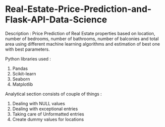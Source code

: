 # Real-Estate-Price-Prediction-and-Flask-API-Data-Science
Description : Price Prediction of Real Estate properties based on location, number of bedrooms, number of bathrooms, number of balconies and total area using different machine learning algorithms and estimation of best one with best parameters.

Python libraries used :

1. Pandas
2. Scikit-learn
3. Seaborn
4. Matplotlib


Analytical section consists of couple of things :

1. Dealing with NULL values
2. Dealing with exceptional entries
3. Taking care of Unformatted entries
4. Create dummy values for locations
